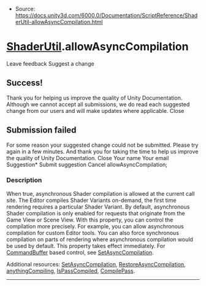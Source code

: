 * Source: https://docs.unity3d.com/6000.0/Documentation/ScriptReference/ShaderUtil-allowAsyncCompilation.html

#  [ShaderUtil](https://docs.unity3d.com/6000.0/Documentation/ScriptReference/ShaderUtil.html).allowAsyncCompilation
Leave feedback
Suggest a change
## Success!
Thank you for helping us improve the quality of Unity Documentation. Although we cannot accept all submissions, we do read each suggested change from our users and will make updates where applicable.
Close
## Submission failed
For some reason your suggested change could not be submitted. Please <a>try again</a> in a few minutes. And thank you for taking the time to help us improve the quality of Unity Documentation.
Close
Your name Your email Suggestion* Submit suggestion
Cancel
allowAsyncCompilation; 
### Description
When true, asynchronous Shader compilation is allowed at the current call site.
The Editor compiles Shader Variants on-demand, the first time rendering requires a particular Shader Variant. By default, asynchronous Shader compilation is only enabled for requests that originate from the Game View or Scene View. With this property, you can control the compilation more precisely. For example, you can allow asynchronous compilation for custom Editor tools. You can also force synchronous compilation on parts of rendering where asynchronous compilation would be used by default. This property takes effect immediately. For [CommandBuffer](https://docs.unity3d.com/6000.0/Documentation/ScriptReference/Rendering.CommandBuffer.html) based control, see [SetAsyncCompilation](https://docs.unity3d.com/6000.0/Documentation/ScriptReference/ShaderUtil.SetAsyncCompilation.html).  
  
Additional resources: [SetAsyncCompilation](https://docs.unity3d.com/6000.0/Documentation/ScriptReference/ShaderUtil.SetAsyncCompilation.html), [RestoreAsyncCompilation](https://docs.unity3d.com/6000.0/Documentation/ScriptReference/ShaderUtil.RestoreAsyncCompilation.html), [anythingCompiling](https://docs.unity3d.com/6000.0/Documentation/ScriptReference/ShaderUtil-anythingCompiling.html), [IsPassCompiled](https://docs.unity3d.com/6000.0/Documentation/ScriptReference/ShaderUtil.IsPassCompiled.html), [CompilePass](https://docs.unity3d.com/6000.0/Documentation/ScriptReference/ShaderUtil.CompilePass.html).
* * *
